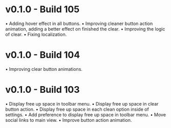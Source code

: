 # v0.1.0 - Build 105

• Adding hover effect in all buttons.
• Improving cleaner button action animation, adding a better effect on finished the clear.
• Improving the logic of clear.
• Fixing localization.

# v0.1.0 - Build 104

• Improving clear button animations.

# v0.1.0 - Build 103

• Display free up space in toolbar menu.
• Display free up space in clear button action.
• Display free up space in each clean option inside of settings.
• Add preference to display free up space in toolbar menu.
• Move social links to main view.
• Improve button action animation.
